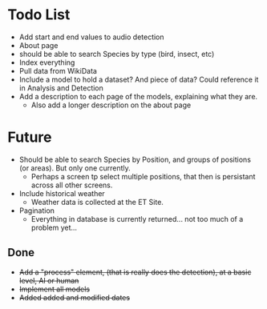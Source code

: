 # Todo List
- Add start and end values to audio detection
- About page
- should be able to search Species by type (bird, insect, etc)
- Index everything
- Pull data from WikiData
- Include a model to hold a dataset? And piece of data? Could reference it in Analysis and Detection
- Add a description to each page of the models, explaining what they are.
	- Also add a longer description on the about page

# Future
- Should be able to search Species by Position, and groups of positions (or areas). But only one currently.
	- Perhaps a screen tp select multiple positions, that then is persistant across all other screens.
- Include historical weather
	- Weather data is collected at the ET Site.
- Pagination
	- Everything in database is currently returned... not too much of a problem yet...


## Done
- ~~Add a "process" element, (that is really does the detection), at a basic level, AI or human~~
- ~~Implement all models~~
- ~~Added added and modified dates~~